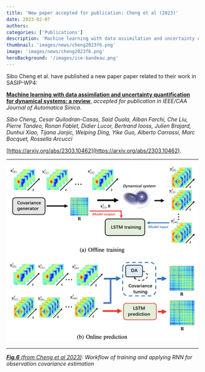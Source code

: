 ```yaml
---
title: 'New paper accepted for publication: Cheng et al (2023)'
date: 2023-02-07
authors:
categories: ['Publications']
description: 'Machine learning with data assimilation and uncertainty quantification for dynamical systems: a review'
thumbnail: 'images/news/cheng2023f6.png'
image: 'images/news/cheng2023f6.png'
heroBackground: '/images/ice-bandeau.png'
---
```



Sibo Cheng et al. have published a new paper paper related to their work in SASIP-WP4:

[**Machine learning with data assimilation and uncertainty quantification for dynamical systems: a review**](https://arxiv.org/abs/2303.10462), _accepted for publication in IEEE/CAA Journal of Automatica Sinica_. 

_Sibo Cheng, Cesar Quilodran-Casas, Said Ouala, Alban Farchi, Che Liu, Pierre Tandeo, Ronan Fablet, Didier Lucor, Bertrand Iooss, Julien Brajard, Dunhui Xiao, Tijana Janjic, Weiping Ding, Yike Guo, Alberto Carrassi, Marc Bocquet, Rossella Arcucci_

[https://arxiv.org/abs/2303.10462](https://arxiv.org/abs/2303.10462).  

---
![[Ayers2023](https://arxiv.org/abs/2303.10462)](/images/news/cheng2023f6.png)

---
_[**Fig.6** (from Cheng et al 2023)](https://arxiv.org/abs/2303.10462): Workflow of training and applying RNN for observation
covariance estimation_
